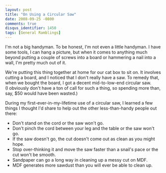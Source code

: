 ```yaml
---
layout: post
title: "On Using a Circular Saw"
date: 2008-09-25 -0800
comments: true
disqus_identifier: 1450
tags: [General Ramblings]
---
```

I'm not a big handyman. To be honest, I'm not even a little handyman. I
have some tools, I can hang a picture, but when it comes to anything
much beyond putting a couple of screws into a board or hammering a nail
into a wall, I'm pretty much out of it.

We're putting this thing together at home for our cat box to sit on. It
involves cutting a board, and I noticed that I don't really have a
saw. To remedy that, when we bought the board, I got a decent
mid-to-low-end circular saw. (I obviously don't have a ton of call for
such a thing, so spending more than, say, \$50 would have been wasted.)

During my first-ever-in-my-lifetime use of a circular saw, I learned a
few things I thought I'd share to help out the other less-than-handy
people out there:

-   Don't stand on the cord or the saw won't go.
-   Don't pinch the cord between your leg and the table or the saw won't
    go.
-   If the saw doesn't go, the cut doesn't come out as clean as you
    might hope.
-   Stop over-thinking it and move the saw faster than a snail's pace or
    the cut won't be smooth.
-   Sandpaper can go a long way in cleaning up a messy cut on MDF.
-   MDF generates more sawdust than you will ever be able to clean up.


